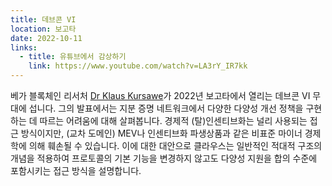 ```yaml
---
title: 데브콘 VI
location: 보고타 
date: 2022-10-11
links:
  - title: 유튜브에서 감상하기
    link: https://www.youtube.com/watch?v=LA3rY_IR7kk
---
```


베가 블록체인 리서처 <a href="https://twitter.com/chezklaus" target="_blank">Dr Klaus Kursawe</a>가 2022년 보고타에서 열리는 데브콘 VI 무대에 섭니다. 그의 발표에서는 지분 증명 네트워크에서 다양한 다양성 개선 정책을 구현하는 데 따르는 어려움에 대해 살펴봅니다. 경제적 (탈)인센티브화는 널리 사용되는 접근 방식이지만, (교차 도메인) MEV나 인센티브화 파생상품과 같은 비표준 마이너 경제학에 의해 훼손될 수 있습니다. 이에 대한 대안으로 클라우스는 일반적인 적대적 구조의 개념을 적용하여 프로토콜의 기본 기능을 변경하지 않고도 다양성 지원을 합의 수준에 포함시키는 접근 방식을 설명합니다.

